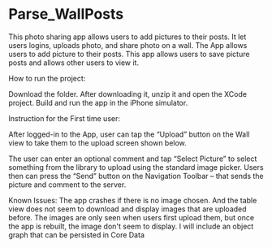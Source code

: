 # Parse_WallPosts

This photo sharing app allows users to add pictures to their posts. It let users logins, uploads photo, and share photo on a wall. The App allows users to add picture to their posts. This app allows users to save picture posts and allows other users to view it. 

How to run the project:

Download the folder. After downloading it, unzip it and open the XCode project. 
Build and run the app in the iPhone simulator. 

Instruction for the First time user: 

After logged-in to the App, user can tap the “Upload” button on the Wall view to take them to the upload screen shown below.

The user can enter an optional comment and tap “Select Picture” to select something from the library to upload using the standard image picker. Users then can press the “Send” button on the Navigation Toolbar – that sends the picture and comment to the server.

Known Issues:
The app crashes if there is no image chosen. And the table view does not seem to download and display images that are uploaded before. The images are only seen when users first upload them, but once the app is rebuilt, the image don't seem to display.
I will include an object graph that can be persisted in Core Data

